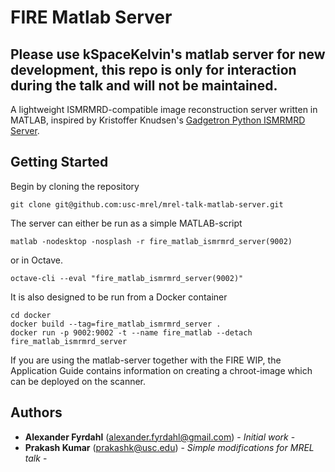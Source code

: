 # FIRE Matlab Server

## **Please use kSpaceKelvin's matlab server for new development, this repo is only for interaction during the talk and will not be maintained.**

A lightweight ISMRMRD-compatible image reconstruction server written in MATLAB, inspired by Kristoffer Knudsen's [Gadgetron Python ISMRMRD Server](https://github.com/kristofferknudsen/gadgetron-python-ismrmrd-server).

## Getting Started

Begin by cloning the repository

```
git clone git@github.com:usc-mrel/mrel-talk-matlab-server.git
```

The server can either be run as a simple MATLAB-script

```
matlab -nodesktop -nosplash -r fire_matlab_ismrmrd_server(9002)
```

or in Octave.

```
octave-cli --eval "fire_matlab_ismrmrd_server(9002)"
```

It is also designed to be run from a Docker container

```
cd docker
docker build --tag=fire_matlab_ismrmrd_server .
docker run -p 9002:9002 -t --name fire_matlab --detach fire_matlab_ismrmrd_server
```

If you are using the matlab-server together with the FIRE WIP, the Application Guide contains information on creating a chroot-image which can be deployed on the scanner.


## Authors

* **Alexander Fyrdahl** (alexander.fyrdahl@gmail.com) - *Initial work* - 
* **Prakash Kumar** (prakashk@usc.edu) - *Simple modifications for MREL talk* -
